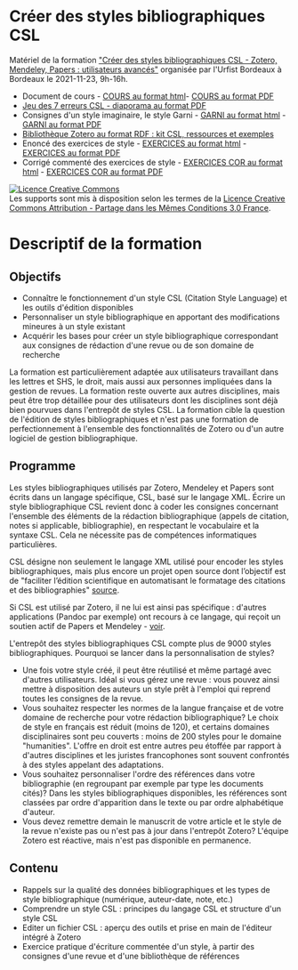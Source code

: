 # Créer des styles bibliographiques CSL
Matériel de la formation ["Créer des styles bibliographiques CSL - Zotero, Mendeley, Papers : utilisateurs avancés"](https://sygefor.reseau-urfist.fr/#/training/9162/10610) organisée par l'Urfist Bordeaux à Bordeaux le 2021-11-23, 9h-16h.



* Document de cours - [COURS au format html]()- [COURS au format PDF]()
* [Jeu des 7 erreurs CSL - diaporama au format PDF]() 
* Consignes d'un style imaginaire, le style Garni - [GARNI au format html]() - [GARNI au format PDF]()
* [Bibliothèque Zotero au format RDF : kit CSL, ressources et exemples]()
* Enoncé des exercices de style - [EXERCICES au format html]() - [EXERCICES au format PDF]()
* Corrigé commenté des exercices de style - [EXERCICES COR au format html]() - [EXERCICES COR au format PDF]()


<a rel="license" href="http://creativecommons.org/licenses/by-sa/3.0/fr/"><img alt="Licence Creative Commons" style="border-width:0" src="https://i.creativecommons.org/l/by-sa/3.0/fr/88x31.png" /></a><br />Les supports sont mis à disposition selon les termes de la <a rel="license" href="http://creativecommons.org/licenses/by-sa/3.0/fr/">Licence Creative Commons Attribution -  Partage dans les Mêmes Conditions 3.0 France</a>.

# Descriptif de la formation
## Objectifs

* Connaître le fonctionnement d'un style CSL (Citation Style Language) et les outils d'édition disponibles
* Personnaliser un style bibliographique en apportant des modifications mineures à un style existant
* Acquérir les bases pour créer un style bibliographique correspondant aux consignes de rédaction d'une revue ou de son domaine de recherche

La formation est particulièrement adaptée aux utilisateurs travaillant dans les lettres et SHS, le droit, mais aussi aux personnes impliquées dans la gestion de revues. La formation reste ouverte aux autres disciplines, mais peut être trop détaillée pour des utilisateurs dont les disciplines sont déjà bien pourvues dans l'entrepôt de styles CSL. La formation cible la question de l'édition de styles bibliographiques et n'est pas une formation de perfectionnement à l'ensemble des fonctionnalités de Zotero ou d'un autre logiciel de gestion bibliographique.

## Programme
Les styles bibliographiques utilisés par Zotero, Mendeley et Papers sont écrits dans un langage spécifique, CSL, basé sur le langage XML. Écrire un style bibliographique CSL revient donc à coder les consignes concernant l'ensemble des éléments de la rédaction bibliographique (appels de citation, notes si applicable, bibliographie), en respectant le vocabulaire et la syntaxe CSL. Cela ne nécessite pas de compétences informatiques particulières.

CSL désigne non seulement le langage XML utilisé pour encoder les styles bibliographiques, mais plus encore un projet open source dont l’objectif est de "faciliter l’édition scientifique en automatisant le formatage des citations et des bibliographies" [source](http://citationstyles.org/).

Si CSL est utilisé par Zotero, il ne lui est ainsi pas spécifique : d'autres applications (Pandoc par exemple) ont recours à ce langage, qui reçoit un soutien actif de Papers et Mendeley - [voir](https://citationstyles.org/about/).

L'entrepôt des styles bibliographiques CSL compte plus de 9000 styles bibliographiques. Pourquoi se lancer dans la personnalisation de styles?

* Une fois votre style créé, il peut être réutilisé et même partagé avec d'autres utilisateurs. Idéal si vous gérez une revue : vous pouvez ainsi mettre à disposition des auteurs un style prêt à l'emploi qui reprend toutes les consignes de la revue.
* Vous souhaitez respecter les normes de la langue française et de votre domaine de recherche pour votre rédaction bibliographique? Le choix de style en français est réduit (moins de 120), et certains domaines disciplinaires sont peu couverts : moins de 200 styles pour le domaine "humanities". L'offre en droit est entre autres peu étoffée par rapport à d'autres disciplines et les juristes francophones sont souvent confrontés à des styles appelant des adaptations.
* Vous souhaitez personnaliser l'ordre des références dans votre bibliographie (en regroupant par exemple par type les documents cités)? Dans les styles bibliographiques disponibles, les références sont classées par ordre d'apparition dans le texte ou par ordre alphabétique d'auteur.
* Vous devez remettre demain le manuscrit de votre article et le style de la revue n'existe pas ou n'est pas à jour dans l'entrepôt Zotero? L'équipe Zotero est réactive, mais n'est pas disponible en permanence.

## Contenu

* Rappels sur la qualité des données bibliographiques et les types de style bibliographique (numérique, auteur-date, note, etc.)
* Comprendre un style CSL : principes du langage CSL et structure d'un style CSL
* Editer un fichier CSL : aperçu des outils et prise en main de l'éditeur intégré à Zotero
* Exercice pratique d'écriture commentée d'un style, à partir des consignes d'une revue et d'une bibliothèque de références
